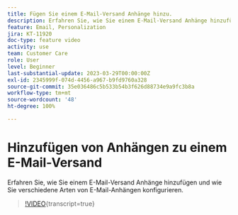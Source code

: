 ```yaml
---
title: Fügen Sie einem E-Mail-Versand Anhänge hinzu.
description: Erfahren Sie, wie Sie einem E-Mail-Versand Anhänge hinzufügen und wie Sie verschiedene Arten von E-Mail-Anhängen konfigurieren.
feature: Email, Personalization
jira: KT-11920
doc-type: feature video
activity: use
team: Customer Care
role: User
level: Beginner
last-substantial-update: 2023-03-29T00:00:00Z
exl-id: 2345999f-074d-4456-a967-b9fd9760a328
source-git-commit: 35e036486c5b533b54b3f626d88734e9a9fc3b8a
workflow-type: tm+mt
source-wordcount: '48'
ht-degree: 100%

---
```


# Hinzufügen von Anhängen zu einem E-Mail-Versand

Erfahren Sie, wie Sie einem E-Mail-Versand Anhänge hinzufügen und wie Sie verschiedene Arten von E-Mail-Anhängen konfigurieren.

>[!VIDEO](https://video.tv.adobe.com/v/3452998?quality=12&learn=on&captions=ger){transcript=true}
